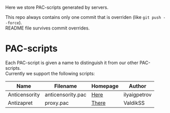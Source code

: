 Here we store PAC-scripts generated by servers.  

This repo always contains only one commit that is overriden (like `git push --force`).  
README file survives commit overrides.

# PAC-scripts

Each PAC-script is given a name to distinguish it from our other PAC-scripts.  
Currently we support the following scripts:

Name          | Filename           | Homepage | Author
--------------|--------------------|---------------------------------------------|-------------
Anticensority | anticensority.pac  | [Here](https://rebrand.ly/ac-anticensority) | ilyaigpetrov
Antizapret    | proxy.pac          | [There](https://antizapret.prostovpn.org)   | ValdikSS
